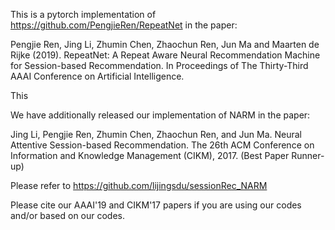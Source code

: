 This is a pytorch implementation of https://github.com/PengjieRen/RepeatNet in the paper:

Pengjie Ren, Jing Li, Zhumin Chen, Zhaochun Ren, Jun Ma and Maarten de Rijke (2019). RepeatNet: A Repeat Aware Neural Recommendation Machine for Session-based Recommendation. In Proceedings of The Thirty-Third AAAI Conference on Artificial Intelligence.

This 

We have additionally released our implementation of NARM in the paper:

Jing Li, Pengjie Ren, Zhumin Chen, Zhaochun Ren, and Jun Ma. Neural Attentive Session-based Recommendation. The 26th ACM Conference on Information and Knowledge Management (CIKM), 2017. (Best Paper Runner-up)

Please refer to https://github.com/lijingsdu/sessionRec_NARM

Please cite our AAAI'19 and CIKM'17 papers if you are using our codes and/or based on our codes.
